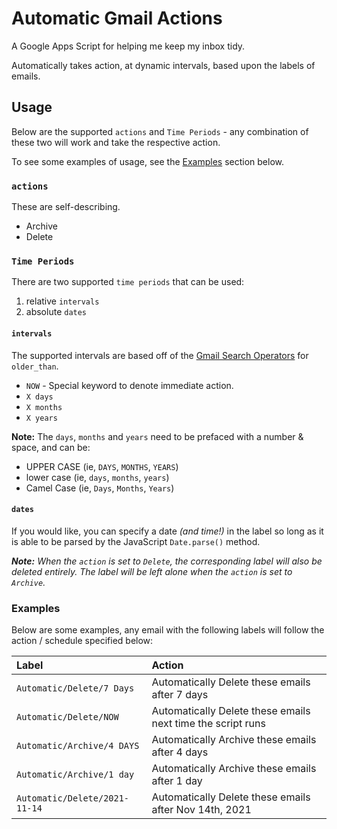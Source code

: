 # Automatic Gmail Actions

A Google Apps Script for helping me keep my inbox tidy.

Automatically takes action, at dynamic intervals, based upon the labels of emails.

## Usage

Below are the supported `actions` and `Time Periods` - any combination of these two will work and take the respective
action.

To see some examples of usage, see the [Examples](#examples) section below.

### `actions`

These are self-describing.

- Archive
- Delete

### `Time Periods`

There are two supported `time periods` that can be used:

1) relative `intervals`
2) absolute `dates`

#### `intervals`

The supported intervals are based off of the [Gmail Search Operators](https://support.google.com/mail/answer/7190)
for `older_than`.

- `NOW` - Special keyword to denote immediate action.
- `X days`
- `X months`
- `X years`

**Note:** The `days`, `months` and `years` need to be prefaced with a number & space, and can be:
- UPPER CASE (ie, `DAYS`, `MONTHS`, `YEARS`)
- lower case (ie, `days`, `months`, `years`)
- Camel Case (ie, `Days`, `Months`, `Years`)

#### `dates`

If you would like, you can specify a date _(and time!)_ in the label so long as it is able to be parsed by the
JavaScript `Date.parse()` method.

_**Note:** When the `action` is set to `Delete`, the corresponding label will also be deleted entirely. The label will be
left alone when the `action` is set to `Archive`._

### Examples

Below are some examples, any email with the following labels will follow the action / schedule specified below:

| **Label**                    | **Action**                                                  |
|:-----------------------------|:------------------------------------------------------------|
|`Automatic/Delete/7 Days`     | Automatically Delete these emails after 7 days              |
|`Automatic/Delete/NOW`        | Automatically Delete these emails next time the script runs |
|`Automatic/Archive/4 DAYS`    | Automatically Archive these emails after 4 days             |
|`Automatic/Archive/1 day`     | Automatically Archive these emails after 1 day              |
|`Automatic/Delete/2021-11-14` | Automatically Delete these emails after Nov 14th, 2021      |

